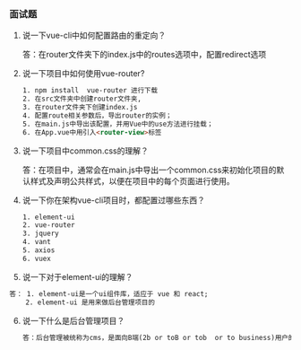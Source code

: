 ### 面试题

1. 说一下<span>vue-cli</span>中如何配置路由的重定向？

   答：在router文件夹下的<span>index.js</span>中的routes选项中，配置redirect选项

2. 说一下项目中如何使用<span>vue-router</span>?

   ```html
   1. npm install  vue-router 进行下载
   2. 在src文件夹中创建router文件夹,
   3. 在router文件夹下创建index.js
   4. 配置route相关参数后，导出router的实例；
   5. 在main.js中导出该配置，并用Vue中的use方法进行挂载；
   6. 在App.vue中用引入<router-view>标签
   ```

3. 说一下项目中<span>common.css</span>的理解？

   答：在项目中，通常会在<span>main.js</span>中导出一个<span>common.css</span>来初始化项目的默认样式及声明公共样式，以便在项目中的每个页面进行使用。

4. 说一下你在架构<span>vue-cli</span>项目时，都配置过哪些东西？

   ```html
   1. element-ui
   2. vue-router
   3. jquery
   4. vant
   5. axios
   6. vuex
   ```

5.  说一下对于element-ui的理解？

   ```HTML
   答： 1. element-ui是一个ui组件库，适应于 vue 和 react;
       2. element-ui 是用来做后台管理项目的
   ```

6. 说一下什么是后台管理项目？

   ```html
   答：后台管理被统称为cms，是面向B端(2b or toB or tob  or to business)用户的系统，包含了增删改查，上传，下载，导出，echats图片，及权限管理相关的功能。
   ```

   
